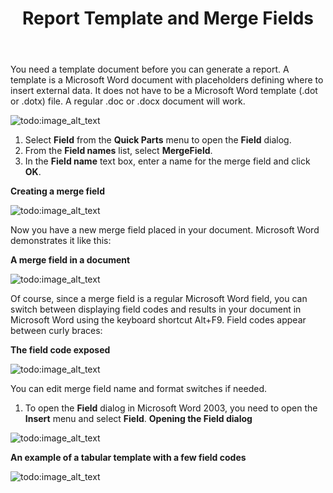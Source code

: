 ﻿---
title: Report Template and Merge Fields
type: docs
weight: 20
url: /sharepoint/report-template-and-merge-fields/
---

You need a template document before you can generate a report. A template is a Microsoft Word document with placeholders defining where to insert external data. It does not have to be a Microsoft Word template (.dot or .dotx) file. A regular .doc or .docx document will work.

![todo:image_alt_text](report-template-and-merge-fields_1.png)

1. Select **Field** from the **Quick Parts** menu to open the **Field** dialog.
1. From the **Field names** list, select **MergeField**.
1. In the **Field name** text box, enter a name for the merge field and click **OK**.

**Creating a merge field** 

![todo:image_alt_text](report-template-and-merge-fields_2.png)

Now you have a new merge field placed in your document. Microsoft Word demonstrates it like this: 

**A merge field in a document**

![todo:image_alt_text](report-template-and-merge-fields_3.png)

Of course, since a merge field is a regular Microsoft Word field, you can switch between displaying field codes and results in your document in Microsoft Word using the keyboard shortcut Alt+F9. Field codes appear between curly braces: 

**The field code exposed** 

![todo:image_alt_text](report-template-and-merge-fields_4.png)

You can edit merge field name and format switches if needed.

1. To open the **Field** dialog in Microsoft Word 2003, you need to open the **Insert** menu and select **Field**. 
   **Opening the Field dialog** 

![todo:image_alt_text](report-template-and-merge-fields_5.png)

**An example of a tabular template with a few field codes**

![todo:image_alt_text](report-template-and-merge-fields_6.png)
